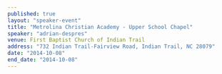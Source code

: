 ```yaml
---
published: true
layout: "speaker-event"
title: "Metrolina Christian Academy - Upper School Chapel"
speaker: "adrian-despres"
venue: First Baptist Church of Indian Trail
address: "732 Indian Trail-Fairview Road, Indian Trail, NC 28079"
date: "2014-10-08"
end_date: "2014-10-08"
---
```



